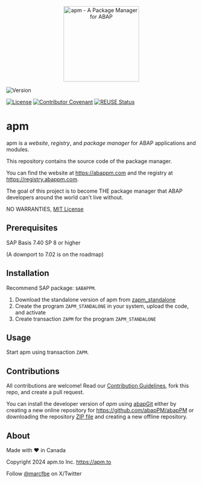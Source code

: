 <div align="center">
  <img src="https://github.com/abapPM/abapPM/blob/main/img/apm_logo.svg?raw=true&ver=1.0.0"
       alt="apm - A Package Manager for ABAP" 
       height="200"
       width="200" />
</div>

![Version](https://img.shields.io/endpoint?url=https://shield.abap.space/version-shield-json/github/abapPM/abapPM/src/zif_abappm_const.intf.abap/c_version&label=Version&color=blue)

[![License](https://img.shields.io/github/license/abapPM/abapPM?label=License&color=green)](LICENSE)
[![Contributor Covenant](https://img.shields.io/badge/Contributor%20Covenant-2.1-4baaaa.svg?color=green)](https://github.com/abapPM/.github/blob/main/CODE_OF_CONDUCT.md)
[![REUSE Status](https://api.reuse.software/badge/github.com/abapPM/abapPM)](https://api.reuse.software/info/github.com/abapPM/abapPM)

# apm

apm is a *website*, *registry*, and *package manager* for ABAP applications and modules.

This repository contains the source code of the package manager. 

You can find the website at https://abappm.com and the registry at https://registry.abappm.com.

The goal of this project is to become THE package manager that ABAP developers around the world can't live without.

NO WARRANTIES, [MIT License](LICENSE)

## Prerequisites

SAP Basis 7.40 SP 8 or higher 

(A downport to 7.02 is on the roadmap)

## Installation

Recommend SAP package: `$ABAPPM`.

1. Download the standalone version of apm from [zapm_standalone](/build/zapm_standalone.abap)
1. Create the program `ZAPM_STANDALONE` in your system, upload the code, and activate
1. Create transaction `ZAPM` for the program `ZAPM_STANDALONE`

## Usage

Start apm using transaction `ZAPM`.

## Contributions

All contributions are welcome! Read our [Contribution Guidelines](CONTRIBUTING.md), fork this repo, and create a pull request.

You can install the developer version of *apm* using [abapGit](https://github.com/abapGit/abapGit) either by creating a new online repository for https://github.com/abapPM/abapPM or downloading the repository [ZIP file](https://github.com/abapPM/abapPM/archive/main.zip) and creating a new offline repository.

## About

Made with :heart: in Canada

Copyright 2024 apm.to Inc. <https://apm.to>

Follow [@marcfbe](https://twitter.com/marcfbe) on X/Twitter
